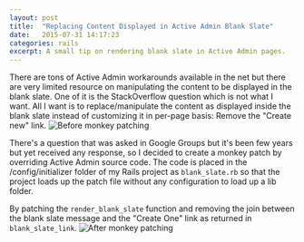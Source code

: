 ```yaml
---
layout: post
title:  "Replacing Content Displayed in Active Admin Blank Slate"
date:   2015-07-31 14:17:23
categories: rails
excerpt: A small tip on rendering blank slate in Active Admin pages.
---
```


There are tons of Active Admin workarounds available in the net but there are very limited resource on manipulating the content to be displayed in the blank slate. One of it is the StackOverflow question which is not what I want. All I want is to replace/manipulate the content as displayed inside the blank slate instead of customizing it in per-page basis: Remove the "Create new" link.
<img src="https://s3.amazonaws.com/waiyanyoon.com/blank_slate_before.png" alt="Before monkey patching">

There's a question that was asked in Google Groups but it's been few years but yet received any response, so I decided to create a monkey patch by overriding Active Admin source code. The code is placed in the /config/initializer folder of my Rails project as `blank_slate.rb` so that the project loads up the patch file without any configuration to load up a lib folder.

<script src="https://gist.github.com/yoonwaiyan/75caf90aa5c355eb3484.js"></script>

By patching the `render_blank_slate` function and removing the join between the blank slate message and the "Create One" link as returned in `blank_slate_link`.
<img src="https://s3.amazonaws.com/waiyanyoon.com/blank_slate_after.png" alt="After monkey patching">